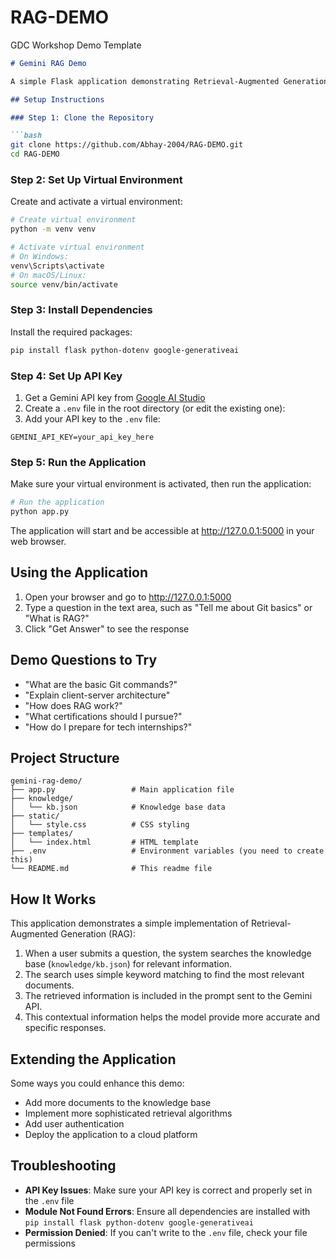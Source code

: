 # RAG-DEMO
GDC Workshop Demo Template


```markdown
# Gemini RAG Demo

A simple Flask application demonstrating Retrieval-Augmented Generation (RAG) with Google's Gemini API.

## Setup Instructions

### Step 1: Clone the Repository

```bash
git clone https://github.com/Abhay-2004/RAG-DEMO.git
cd RAG-DEMO
```

### Step 2: Set Up Virtual Environment

Create and activate a virtual environment:
```bash
# Create virtual environment
python -m venv venv

# Activate virtual environment
# On Windows:
venv\Scripts\activate
# On macOS/Linux:
source venv/bin/activate
```

### Step 3: Install Dependencies

Install the required packages:
```bash
pip install flask python-dotenv google-generativeai
```

### Step 4: Set Up API Key

1. Get a Gemini API key from [Google AI Studio](https://ai.google.dev/)
2. Create a `.env` file in the root directory (or edit the existing one):
3. Add your API key to the `.env` file:
```
GEMINI_API_KEY=your_api_key_here
```

### Step 5: Run the Application

Make sure your virtual environment is activated, then run the application:
```bash
# Run the application
python app.py
```

The application will start and be accessible at http://127.0.0.1:5000 in your web browser.

## Using the Application

1. Open your browser and go to http://127.0.0.1:5000
2. Type a question in the text area, such as "Tell me about Git basics" or "What is RAG?"
3. Click "Get Answer" to see the response

## Demo Questions to Try

- "What are the basic Git commands?"
- "Explain client-server architecture"
- "How does RAG work?"
- "What certifications should I pursue?"
- "How do I prepare for tech internships?"

## Project Structure

```
gemini-rag-demo/
├── app.py                 # Main application file
├── knowledge/
│   └── kb.json            # Knowledge base data
├── static/
│   └── style.css          # CSS styling
├── templates/
│   └── index.html         # HTML template
├── .env                   # Environment variables (you need to create this)
└── README.md              # This readme file
```

## How It Works

This application demonstrates a simple implementation of Retrieval-Augmented Generation (RAG):

1. When a user submits a question, the system searches the knowledge base (`knowledge/kb.json`) for relevant information.
2. The search uses simple keyword matching to find the most relevant documents.
3. The retrieved information is included in the prompt sent to the Gemini API.
4. This contextual information helps the model provide more accurate and specific responses.

## Extending the Application

Some ways you could enhance this demo:
- Add more documents to the knowledge base
- Implement more sophisticated retrieval algorithms
- Add user authentication
- Deploy the application to a cloud platform

## Troubleshooting

- **API Key Issues**: Make sure your API key is correct and properly set in the `.env` file
- **Module Not Found Errors**: Ensure all dependencies are installed with `pip install flask python-dotenv google-generativeai`
- **Permission Denied**: If you can't write to the `.env` file, check your file permissions
```

